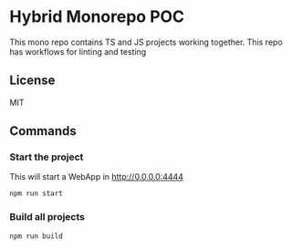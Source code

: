 # Hybrid Monorepo POC

This mono repo contains TS and JS projects working together. This repo has workflows for linting and testing

## License

MIT

## Commands

### Start the project

This will start a WebApp in http://0.0.0.0:4444

```javascript
npm run start
```

### Build all projects

```javascript
npm run build
```